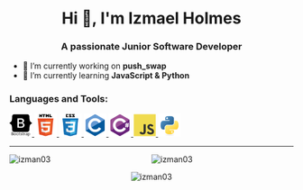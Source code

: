 <h1 align="center">Hi 👋, I'm Izmael Holmes</h1>
<h3 align="center">A passionate Junior Software Developer</h3>

- 🔭 I’m currently working on **push_swap**
- 🌱 I’m currently learning **JavaScript & Python**

<h3 align="left">Languages and Tools:</h3>
<p align="left">
  <a href="https://getbootstrap.com" target="_blank" rel="noreferrer">
    <img src="https://raw.githubusercontent.com/devicons/devicon/master/icons/bootstrap/bootstrap-plain-wordmark.svg" alt="bootstrap" width="40" height="40"/>
  </a>
  <a href="https://www.w3.org/html/" target="_blank" rel="noreferrer">
    <img src="https://raw.githubusercontent.com/devicons/devicon/master/icons/html5/html5-original-wordmark.svg" alt="html5" width="40" height="40"/>
  </a>
  <a href="https://www.w3schools.com/css/" target="_blank" rel="noreferrer">
    <img src="https://raw.githubusercontent.com/devicons/devicon/master/icons/css3/css3-original-wordmark.svg" alt="css3" width="40" height="40"/>
  </a>
  <a href="https://www.cprogramming.com/" target="_blank" rel="noreferrer">
    <img src="https://raw.githubusercontent.com/devicons/devicon/master/icons/c/c-original.svg" alt="c" width="40" height="40"/>
  </a>
  <a href="https://www.w3schools.com/cs/" target="_blank" rel="noreferrer">
    <img src="https://raw.githubusercontent.com/devicons/devicon/master/icons/csharp/csharp-original.svg" alt="csharp" width="40" height="40"/>
  </a>
  <a href="https://developer.mozilla.org/en-US/docs/Web/JavaScript" target="_blank" rel="noreferrer">
    <img src="https://raw.githubusercontent.com/devicons/devicon/master/icons/javascript/javascript-original.svg" alt="javascript" width="40" height="40"/>
  </a>
  <a href="https://www.python.org" target="_blank" rel="noreferrer">
    <img src="https://raw.githubusercontent.com/devicons/devicon/master/icons/python/python-original.svg" alt="python" width="40" height="40"/>
  </a>
  <!-- Add more icons for your languages and tools -->
</p>

---

<p align="center">
  <img align="left" src="https://github-readme-stats.vercel.app/api/top-langs?username=izman03&show_icons=true&locale=en&layout=compact" alt="izman03" />
</p>

<p align="center">
  <img src="https://github-readme-stats.vercel.app/api?username=izman03&show_icons=true&locale=en" alt="izman03" />
</p>

<p align="center">
  <img src="https://github-readme-streak-stats.herokuapp.com/?user=izman03" alt="izman03" />
</p>
